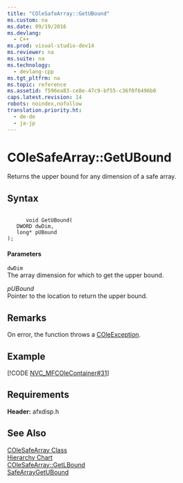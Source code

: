 ```yaml
---
title: "COleSafeArray::GetUBound"
ms.custom: na
ms.date: 09/19/2016
ms.devlang: 
  - C++
ms.prod: visual-studio-dev14
ms.reviewer: na
ms.suite: na
ms.technology: 
  - devlang-cpp
ms.tgt_pltfrm: na
ms.topic: reference
ms.assetid: f596ea83-ce8e-47c9-bf55-c36f0f6496b0
caps.latest.revision: 14
robots: noindex,nofollow
translation.priority.ht: 
  - de-de
  - ja-jp
---
```

# COleSafeArray::GetUBound
Returns the upper bound for any dimension of a safe array.  
  
## Syntax  
  
```  
  
      void GetUBound(  
   DWORD dwDim,  
   long* pUBound   
);  
```  
  
#### Parameters  
 `dwDim`  
 The array dimension for which to get the upper bound.  
  
 *pUBound*  
 Pointer to the location to return the upper bound.  
  
## Remarks  
 On error, the function throws a [COleException](../vs140/COleException-Class.md).  
  
## Example  
 [!CODE [NVC_MFCOleContainer#31](../CodeSnippet/VS_Snippets_Cpp/NVC_MFCOleContainer#31)]  
  
## Requirements  
 **Header:** afxdisp.h  
  
## See Also  
 [COleSafeArray Class](../vs140/COleSafeArray-Class.md)   
 [Hierarchy Chart](../vs140/Hierarchy-Chart.md)   
 [COleSafeArray::GetLBound](../vs140/COleSafeArray--GetLBound.md)   
 [SafeArrayGetUBound](assetId:///aed339d5-d962-4adc-ac01-6c15a54c51ca)